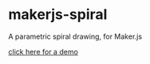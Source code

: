 # makerjs-spiral
A parametric spiral drawing, for Maker.js

[click here for a demo](http://microsoft.github.io/maker.js/demos/demo.html?demo=spiral)

